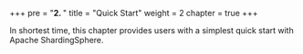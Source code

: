 +++
pre = "<b>2. </b>"
title = "Quick Start"
weight = 2
chapter = true
+++

In shortest time, this chapter provides users with a simplest quick start with Apache ShardingSphere.